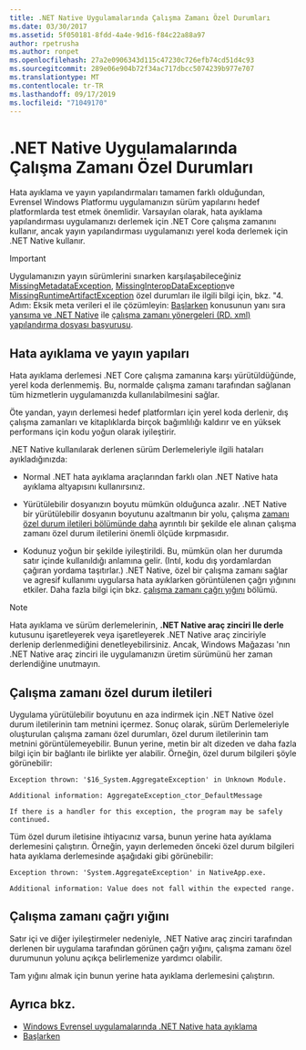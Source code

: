 ```yaml
---
title: .NET Native Uygulamalarında Çalışma Zamanı Özel Durumları
ms.date: 03/30/2017
ms.assetid: 5f050181-8fdd-4a4e-9d16-f84c22a88a97
author: rpetrusha
ms.author: ronpet
ms.openlocfilehash: 27a2e0906343d115c47230c726efb74cd51d4c93
ms.sourcegitcommit: 289e06e904b72f34ac717dbcc5074239b977e707
ms.translationtype: MT
ms.contentlocale: tr-TR
ms.lasthandoff: 09/17/2019
ms.locfileid: "71049170"
---
```

# <a name="runtime-exceptions-in-net-native-apps"></a>.NET Native Uygulamalarında Çalışma Zamanı Özel Durumları
Hata ayıklama ve yayın yapılandırmaları tamamen farklı olduğundan, Evrensel Windows Platformu uygulamanızın sürüm yapılarını hedef platformlarda test etmek önemlidir. Varsayılan olarak, hata ayıklama yapılandırması uygulamanızı derlemek için .NET Core çalışma zamanını kullanır, ancak yayın yapılandırması uygulamanızı yerel koda derlemek için .NET Native kullanır.  
  
> [!IMPORTANT]
> Uygulamanızın yayın sürümlerini sınarken karşılaşabileceğiniz [MissingMetadataException](missingmetadataexception-class-net-native.md), [MissingInteropDataException](missinginteropdataexception-class-net-native.md)ve [MissingRuntimeArtifactException](missingruntimeartifactexception-class-net-native.md) özel durumları ile ilgili bilgi için, bkz. "4. Adım: Eksik meta verileri el ile çözümleyin: [Başlarken](getting-started-with-net-native.md) konusunun yanı sıra [yansıma ve .NET Native](reflection-and-net-native.md) ile [çalışma zamanı yönergeleri (RD. xml) yapılandırma dosyası başvurusu](runtime-directives-rd-xml-configuration-file-reference.md).  
  
## <a name="debug-and-release-builds"></a>Hata ayıklama ve yayın yapıları  
 Hata ayıklama derlemesi .NET Core çalışma zamanına karşı yürütüldüğünde, yerel koda derlenmemiş. Bu, normalde çalışma zamanı tarafından sağlanan tüm hizmetlerin uygulamanızda kullanılabilmesini sağlar.  
  
 Öte yandan, yayın derlemesi hedef platformları için yerel koda derlenir, dış çalışma zamanları ve kitaplıklarda birçok bağımlılığı kaldırır ve en yüksek performans için kodu yoğun olarak iyileştirir.  
  
 .NET Native kullanılarak derlenen sürüm Derlemeleriyle ilgili hataları ayıkladığınızda:  
  
- Normal .NET hata ayıklama araçlarından farklı olan .NET Native hata ayıklama altyapısını kullanırsınız.  
  
- Yürütülebilir dosyanızın boyutu mümkün olduğunca azalır. .NET Native bir yürütülebilir dosyanın boyutunu azaltmanın bir yolu, çalışma [zamanı özel durum iletileri bölümünde daha](#Messages) ayrıntılı bir şekilde ele alınan çalışma zamanı özel durum iletilerini önemli ölçüde kırpmasıdır.  
  
- Kodunuz yoğun bir şekilde iyileştirildi. Bu, mümkün olan her durumda satır içinde kullanıldığı anlamına gelir. (Intıl, kodu dış yordamlardan çağıran yordama taşıtırlar.)   .NET Native, özel bir çalışma zamanı sağlar ve agresif kullanımı uygularsa hata ayıklarken görüntülenen çağrı yığınını etkiler.  Daha fazla bilgi için bkz. [çalışma zamanı çağrı yığını](#CallStack) bölümü.  
  
> [!NOTE]
> Hata ayıklama ve sürüm derlemelerinin, **.NET Native araç zinciri Ile derle** kutusunu işaretleyerek veya işaretleyerek .NET Native araç zinciriyle derlenip derlenmediğini denetleyebilirsiniz.   Ancak, Windows Mağazası 'nın .NET Native araç zinciri ile uygulamanızın üretim sürümünü her zaman derlendiğine unutmayın.  
  
<a name="Messages"></a>   
## <a name="runtime-exception-messages"></a>Çalışma zamanı özel durum iletileri  
 Uygulama yürütülebilir boyutunu en aza indirmek için .NET Native özel durum iletilerinin tam metnini içermez. Sonuç olarak, sürüm Derlemeleriyle oluşturulan çalışma zamanı özel durumları, özel durum iletilerinin tam metnini görüntülemeyebilir. Bunun yerine, metin bir alt dizeden ve daha fazla bilgi için bir bağlantı ile birlikte yer alabilir. Örneğin, özel durum bilgileri şöyle görünebilir:  
  
```output
Exception thrown: '$16_System.AggregateException' in Unknown Module.  
  
Additional information: AggregateException_ctor_DefaultMessage  
  
If there is a handler for this exception, the program may be safely continued.  
```  
  
 Tüm özel durum iletisine ihtiyacınız varsa, bunun yerine hata ayıklama derlemesini çalıştırın. Örneğin, yayın derlemeden önceki özel durum bilgileri hata ayıklama derlemesinde aşağıdaki gibi görünebilir:  
  
```output
Exception thrown: 'System.AggregateException' in NativeApp.exe.  
  
Additional information: Value does not fall within the expected range.  
```  
  
<a name="CallStack"></a>   
## <a name="runtime-call-stack"></a>Çalışma zamanı çağrı yığını  
 Satır içi ve diğer iyileştirmeler nedeniyle, .NET Native araç zinciri tarafından derlenen bir uygulama tarafından görünen çağrı yığını, çalışma zamanı özel durumunun yolunu açıkça belirlemenize yardımcı olabilir.  
  
 Tam yığını almak için bunun yerine hata ayıklama derlemesini çalıştırın.  
  
## <a name="see-also"></a>Ayrıca bkz.

- [Windows Evrensel uygulamalarında .NET Native hata ayıklama](https://devblogs.microsoft.com/devops/debugging-net-native-windows-universal-apps/)
- [Başlarken](getting-started-with-net-native.md)
